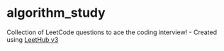 # algorithm_study
Collection of LeetCode questions to ace the coding interview! - Created using [LeetHub v3](https://github.com/raphaelheinz/LeetHub-3.0)
